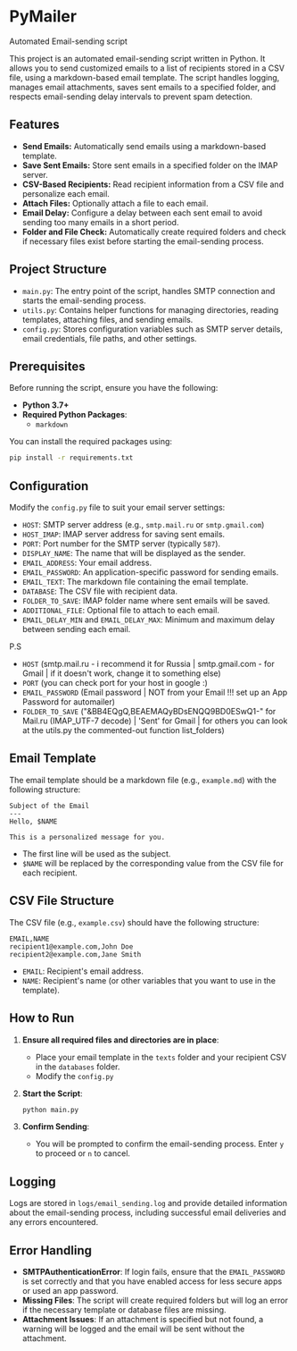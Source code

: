 # PyMailer
Automated Email-sending script


This project is an automated email-sending script written in Python. It allows you to send customized emails to a list of recipients stored in a CSV file, using a markdown-based email template. The script handles logging, manages email attachments, saves sent emails to a specified folder, and respects email-sending delay intervals to prevent spam detection.

## Features

- **Send Emails:** Automatically send emails using a markdown-based template.
- **Save Sent Emails:** Store sent emails in a specified folder on the IMAP server.
- **CSV-Based Recipients:** Read recipient information from a CSV file and personalize each email.
- **Attach Files:** Optionally attach a file to each email.
- **Email Delay:** Configure a delay between each sent email to avoid sending too many emails in a short period.
- **Folder and File Check:** Automatically create required folders and check if necessary files exist before starting the email-sending process.

## Project Structure

- `main.py`: The entry point of the script, handles SMTP connection and starts the email-sending process.
- `utils.py`: Contains helper functions for managing directories, reading templates, attaching files, and sending emails.
- `config.py`: Stores configuration variables such as SMTP server details, email credentials, file paths, and other settings.

## Prerequisites

Before running the script, ensure you have the following:

- **Python 3.7+**
- **Required Python Packages**:
  - `markdown`

You can install the required packages using:

```bash
pip install -r requirements.txt
```

## Configuration

Modify the `config.py` file to suit your email server settings:

- `HOST`: SMTP server address (e.g., `smtp.mail.ru` or `smtp.gmail.com`)
- `HOST_IMAP`: IMAP server address for saving sent emails.
- `PORT`: Port number for the SMTP server (typically `587`).
- `DISPLAY_NAME`: The name that will be displayed as the sender.
- `EMAIL_ADDRESS`: Your email address.
- `EMAIL_PASSWORD`: An application-specific password for sending emails.
- `EMAIL_TEXT`: The markdown file containing the email template.
- `DATABASE`: The CSV file with recipient data.
- `FOLDER_TO_SAVE`: IMAP folder name where sent emails will be saved.
- `ADDITIONAL_FILE`: Optional file to attach to each email.
- `EMAIL_DELAY_MIN` and `EMAIL_DELAY_MAX`: Minimum and maximum delay between sending each email.

P.S
- `HOST` (smtp.mail.ru - i recommend it for Russia | smtp.gmail.com - for Gmail | if it doesn't work, change it to something else)
- `PORT` (you can check port for your host in google :)
- `EMAIL_PASSWORD` (Email password | NOT from your Email !!! set up an App Password for automailer)
- `FOLDER_TO_SAVE` ("&BB4EQgQ,BEAEMAQyBDsENQQ9BD0ESwQ1-" for Mail.ru (IMAP_UTF-7 decode) | 'Sent' for Gmail | for others you can look at the utils.py the commented-out function list_folders)

## Email Template

The email template should be a markdown file (e.g., `example.md`) with the following structure:

```
Subject of the Email
---
Hello, $NAME

This is a personalized message for you.
```

- The first line will be used as the subject.
- `$NAME` will be replaced by the corresponding value from the CSV file for each recipient.

## CSV File Structure

The CSV file (e.g., `example.csv`) should have the following structure:

```csv
EMAIL,NAME
recipient1@example.com,John Doe
recipient2@example.com,Jane Smith
```

- `EMAIL`: Recipient's email address.
- `NAME`: Recipient's name (or other variables that you want to use in the template).

## How to Run

1. **Ensure all required files and directories are in place**:
   - Place your email template in the `texts` folder and your recipient CSV in the `databases` folder.
   - Modify the `config.py`

2. **Start the Script**:

   ```bash
   python main.py
   ```

3. **Confirm Sending**:
   - You will be prompted to confirm the email-sending process. Enter `y` to proceed or `n` to cancel.

## Logging

Logs are stored in `logs/email_sending.log` and provide detailed information about the email-sending process, including successful email deliveries and any errors encountered.

## Error Handling

- **SMTPAuthenticationError**: If login fails, ensure that the `EMAIL_PASSWORD` is set correctly and that you have enabled access for less secure apps or used an app password.
- **Missing Files**: The script will create required folders but will log an error if the necessary template or database files are missing.
- **Attachment Issues**: If an attachment is specified but not found, a warning will be logged and the email will be sent without the attachment.
